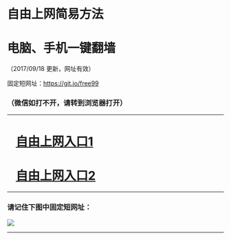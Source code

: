 ﻿# 自由上网简易方法

# 电脑、手机一键翻墙

（2017/09/18 更新，网址有效）

固定短网址：https://git.io/free99

### （微信如打不开，请转到浏览器打开）


***





# &nbsp;&nbsp; <a href="http://ft456320297.fwq-tz1005.info/fwqtz01.html?t=091800118940 " target="_blank">自由上网入口1</a>
# &nbsp;&nbsp; <a href="http://ft1691225170.fwq-tz1006.info/fwqtz02.html?t=091800131279 " target="_blank">自由上网入口2</a>
***

### 请记住下图中固定短网址：

<img src="https://s3-us-west-2.amazonaws.com/fwq-1001/yjfq-20170905okok.png" /> 


***

